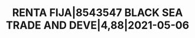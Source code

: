 ---
layout: asset
title: RENTA FIJA|8543547 BLACK SEA TRADE AND DEVE|4,88|2021-05-06
isin: XS1405888576
---